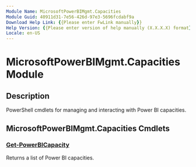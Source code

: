 ```yaml
---
Module Name: MicrosoftPowerBIMgmt.Capacities
Module Guid: 40911d31-7e56-426d-97e3-5696fcdabf9a
Download Help Link: {{Please enter FwLink manually}}
Help Version: {{Please enter version of help manually (X.X.X.X) format}}
Locale: en-US
---
```


# MicrosoftPowerBIMgmt.Capacities Module
## Description
PowerShell cmdlets for managing and interacting with Power BI capacities.

## MicrosoftPowerBIMgmt.Capacities Cmdlets
### [Get-PowerBICapacity](Get-PowerBICapacity.md)
Returns a list of Power BI capacities.

